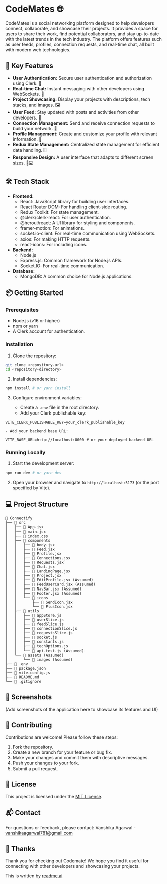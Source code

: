 # CodeMates 🌐

CodeMates is a social networking platform designed to help developers connect, collaborate, and showcase their projects. It provides a space for users to share their work, find potential collaborators, and stay up-to-date with the latest trends in the tech industry. The platform offers features such as user feeds, profiles, connection requests, and real-time chat, all built with modern web technologies.

## 🚀 Key Features

- **User Authentication:** Secure user authentication and authorization using Clerk. 🔐
- **Real-time Chat:** Instant messaging with other developers using WebSockets. 💬
- **Project Showcasing:** Display your projects with descriptions, tech stacks, and images. 🖼️
- **User Feed:** Stay updated with posts and activities from other developers. 📰
- **Connection Management:** Send and receive connection requests to build your network. 🤝
- **Profile Management:** Create and customize your profile with relevant information. 👤
- **Redux State Management:** Centralized state management for efficient data handling. 🗄️
- **Responsive Design:** A user interface that adapts to different screen sizes. 📱💻

## 🛠️ Tech Stack

- **Frontend:**
    - React: JavaScript library for building user interfaces.
    - React Router DOM: For handling client-side routing.
    - Redux Toolkit: For state management.
    - @clerk/clerk-react: For user authentication.
    - @heroui/react: A UI library for styling and components.
    - framer-motion: For animations.
    - socket.io-client: For real-time communication using WebSockets.
    - axios: For making HTTP requests.
    - react-icons: For including icons.
- **Backend:** 
    - Node.js
    - Express.js: Common framework for Node.js APIs.
    - Socket.IO: For real-time communication.
- **Database:**
    - MongoDB: A common choice for Node.js applications.


## 📦 Getting Started

### Prerequisites

- Node.js (v16 or higher)
- npm or yarn
- A Clerk account for authentication.

### Installation

1.  Clone the repository:

```bash
git clone <repository-url>
cd <repository-directory>
```

2.  Install dependencies:

```bash
npm install # or yarn install
```

3.  Configure environment variables:

    - Create a `.env` file in the root directory.
    - Add your Clerk publishable key:

```
VITE_CLERK_PUBLISHABLE_KEY=your_clerk_publishable_key
```

    - Add your backend base URL:

```
VITE_BASE_URL=http://localhost:8000 # or your deployed backend URL
```

### Running Locally

1.  Start the development server:

```bash
npm run dev # or yarn dev
```

2.  Open your browser and navigate to `http://localhost:5173` (or the port specified by Vite).

## 💻 Project Structure

```
📂 Connectify
├── 📂 src
│   ├── 📄 App.jsx
│   ├── 📄 main.jsx
│   ├── 📄 index.css
│   ├── 📂 components
│   │   ├── 📄 body.jsx
│   │   ├── 📄 Feed.jsx
│   │   ├── 📄 Profile.jsx
│   │   ├── 📄 Connections.jsx
│   │   ├── 📄 Requests.jsx
│   │   ├── 📄 Chat.jsx
│   │   ├── 📄 LandingPage.jsx
│   │   ├── 📄 Project.jsx
│   │   ├── 📄 EditProfile.jsx (Assumed)
│   │   ├── 📄 FeedUserCard.jsx (Assumed)
│   │   ├── 📄 NavBar.jsx (Assumed)
│   │   ├── 📄 Footer.jsx (Assumed)
│   │   └── 📂 icons
│   │       ├── 📄 SendIcon.jsx
│   │       └── 📄 PlusIcon.jsx
│   ├── 📂 utils
│   │   ├── 📄 appStore.js
│   │   ├── 📄 userSlice.js
│   │   ├── 📄 feedSlice.js
│   │   ├── 📄 connectionSlice.js
│   │   ├── 📄 requestsSlice.js
│   │   ├── 📄 socket.js
│   │   ├── 📄 constants.js
│   │   ├── 📄 techOptions.js
│   │   └── 📄 api-test.js (Assumed)
│   └── 📄 assets (Assumed)
│       └── 📄 images (Assumed)
├── 📄 .env
├── 📄 package.json
├── 📄 vite.config.js
├── 📄 README.md
└── 📄 .gitignore
```

## 📸 Screenshots

(Add screenshots of the application here to showcase its features and UI)

## 🤝 Contributing

Contributions are welcome! Please follow these steps:

1.  Fork the repository.
2.  Create a new branch for your feature or bug fix.
3.  Make your changes and commit them with descriptive messages.
4.  Push your changes to your fork.
5.  Submit a pull request.

## 📝 License

This project is licensed under the [MIT License](LICENSE).

## 📬 Contact

For questions or feedback, please contact: Vanshika Agarwal - vanshikaagarwal781@gmail.com

## 💖 Thanks

Thank you for checking out Codemate! We hope you find it useful for connecting with other developers and showcasing your projects.

This is written by [readme.ai](https://readme-generator-phi.vercel.app/)
